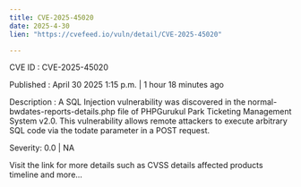```yaml
---
title: CVE-2025-45020
date: 2025-4-30
lien: "https://cvefeed.io/vuln/detail/CVE-2025-45020"

---
```


CVE ID : CVE-2025-45020

Published :  April 30
2025
1:15 p.m. | 1 hour
18 minutes ago

Description : A SQL Injection vulnerability was discovered in the normal-bwdates-reports-details.php file of PHPGurukul Park Ticketing Management System v2.0. This vulnerability allows remote attackers to execute arbitrary SQL code via the todate parameter in a POST request.

Severity: 0.0 | NA

Visit the link for more details
such as CVSS details
affected products
timeline
and more...
